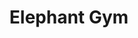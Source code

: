 ---
title: "Elephant Gym"
summary: "大象體操 is a math rock band from Kaohsiung, Taiwan. It was formed in February 2012."
image: "elephant-gym.jpg"
apple_music_artist_url: "https://music.apple.com/gb/artist/elephant-gym/798537066"
---